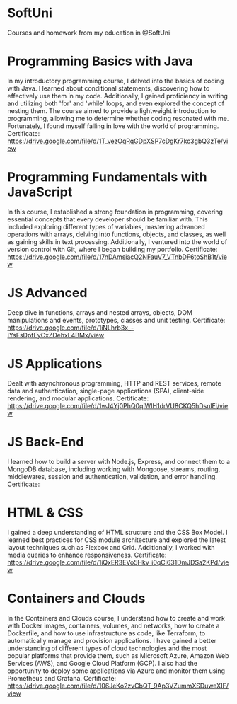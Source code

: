 # SoftUni
Courses and homework from my education in @SoftUni
# Programming Basics with Java
In my introductory programming course, I delved into the basics of coding with Java. I learned about conditional statements, discovering how to effectively use them in my code. Additionally, I gained proficiency in writing and utilizing both 'for' and 'while' loops, and even explored the concept of nesting them. The course aimed to provide a lightweight introduction to programming, allowing me to determine whether coding resonated with me. Fortunately, I found myself falling in love with the world of programming.
Certificate: https://drive.google.com/file/d/1T_vezOqRqGDpXSP7cDgKr7kc3gbQ3zTe/view

# Programming Fundamentals with JavaScript
In this course, I established a strong foundation in programming, covering essential concepts that every developer should be familiar with. This included exploring different types of variables, mastering advanced operations with arrays, delving into functions, objects, and classes, as well as gaining skills in text processing. Additionally, I ventured into the world of version control with Git, where I began building my portfolio.
Certificate: https://drive.google.com/file/d/17nDAmsiacQ2NFauV7_VTnbDF6toShB1t/view

# JS Advanced
Deep dive in functions, arrays and nested arrays, objects, DOM manipulations and events, prototypes, classes and unit
testing.
Certificate: https://drive.google.com/file/d/1iNLhrb3x_-IYsFsDpfEyCxZDehxL4BMx/view

# JS Applications
Dealt with asynchronous programming, HTTP and REST services, remote data and authentication, single-page applications (SPA), client-side rendering, and modular applications.
Certificate: https://drive.google.com/file/d/1wJ4Yj0PhQ0qiWIH1drVU8CKQ5hDsnlEi/view

# JS Back-End
I learned how to build a server with Node.js, Express, and connect them to a MongoDB database, including working with Mongoose, streams, routing, middlewares, session and authentication, validation, and error handling. 
Certificate: 

# HTML & CSS
I gained a deep understanding of HTML structure and the CSS Box Model. I learned best practices for CSS module architecture and explored the latest layout techniques such as Flexbox and Grid. Additionally, I worked with media queries to enhance responsiveness.
Certificate: https://drive.google.com/file/d/1iQxER3EVo5Hkv_i0qCi631DmJDSa2KPd/view

# Containers and Clouds
In the Containers and Clouds course, I understand how to create and work with Docker images, containers, volumes, and networks, how to create a Dockerfile, and how to use infrastructure as code, like Terraform, to automatically manage and provision applications. I have gained a better understanding of different types of cloud technologies and the most popular platforms that provide them, such as Microsoft Azure, Amazon Web Services (AWS), and Google Cloud Platform (GCP). I also had the opportunity to deploy some applications via Azure and monitor them using Prometheus and Grafana.
Certificate: https://drive.google.com/file/d/106JeKo2zvCbQT_9Ap3VZummXSDuweXIF/view
